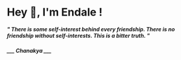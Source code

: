 <h1 title="head"> Hey 👋, I'm Endale !</h1>

**<h5><i>" There is some self-interest behind every friendship. There is no friendship without self-interests. This is a bitter truth. "</i></h5>**

*<b>___ Chanakya ___</b>*
